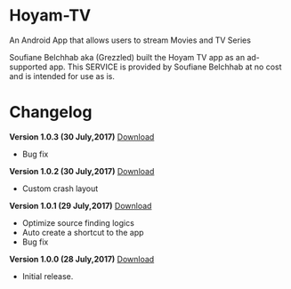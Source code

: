 # Hoyam-TV
An Android App that allows users to stream Movies and TV Series 

Soufiane Belchhab aka (Grezzled) built the Hoyam TV app as an ad-supported app. This SERVICE is provided by Soufiane Belchhab at no cost and is intended for use as is.

# Changelog

**Version 1.0.3 (30 July,2017)** [Download](https://cdn.rawgit.com/grezzled/Hoyam-TV/86c9d3b5/Releases/Hoyam%20TV%20-%20%20V1.0.3.apk)
* Bug fix 

**Version 1.0.2 (30 July,2017)** [Download](https://cdn.rawgit.com/grezzled/Hoyam-TV/48ab139c/Releases/Hoyam%20TV%20-%20V1.0.2.apk)
* Custom crash layout  

**Version 1.0.1 (29 July,2017)** [Download](https://cdn.rawgit.com/grezzled/Hoyam-TV/2bf49506/Hoyam%20TV%20-%20V1.0.1.apk)
* Optimize source finding logics 
* Auto create a shortcut to the app 
* Bug fix 

**Version 1.0.0 (28 July,2017)** [Download](https://cdn.rawgit.com/grezzled/Hoyam-TV/1a8aa12a/Hoyam%20TV%20-%20V01.apk)
* Initial release.

